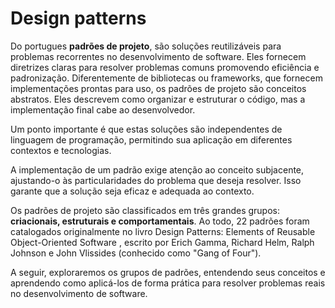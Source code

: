 # Design patterns 

 Do portugues **padrões de projeto**, são soluções reutilizáveis para problemas recorrentes no desenvolvimento de software. Eles fornecem diretrizes claras para resolver problemas comuns promovendo eficiência e padronização. Diferentemente de bibliotecas ou frameworks, que fornecem implementações prontas para uso, os padrões de projeto são conceitos abstratos. Eles descrevem como organizar e estruturar o código, mas a implementação final cabe ao desenvolvedor.

 Um ponto importante é que estas soluções são independentes de linguagem de programação, permitindo sua aplicação em diferentes contextos e tecnologias.

 A implementação de um padrão exige atenção ao conceito subjacente, ajustando-o às particularidades do problema que deseja resolver. Isso garante que a solução seja eficaz e adequada ao contexto.

 Os padrões de projeto são classificados em três grandes grupos: **criacionais, estruturais e comportamentais**. Ao todo, 22 padrões foram catalogados originalmente no livro Design Patterns: Elements of Reusable Object-Oriented Software , escrito por Erich Gamma, Richard Helm, Ralph Johnson e John Vlissides (conhecido como "Gang of Four"). 
 
A seguir, exploraremos os grupos de padrões, entendendo seus conceitos e aprendendo como aplicá-los de forma prática para resolver problemas reais no desenvolvimento de software.
